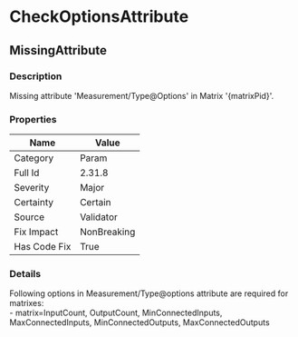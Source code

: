 ﻿---  
uid: Validator_2_31_8  
---

# CheckOptionsAttribute

## MissingAttribute

### Description

Missing attribute 'Measurement\/Type@Options' in Matrix '{matrixPid}'.

### Properties

| Name         | Value       |
| ------------ | ----------- |
| Category     | Param       |
| Full Id      | 2.31.8      |
| Severity     | Major       |
| Certainty    | Certain     |
| Source       | Validator   |
| Fix Impact   | NonBreaking |
| Has Code Fix | True        |

### Details

Following options in Measurement\/Type@options attribute are required for matrixes:  
 \- matrix\=InputCount, OutputCount, MinConnectedInputs, MaxConnectedInputs, MinConnectedOutputs, MaxConnectedOutputs
